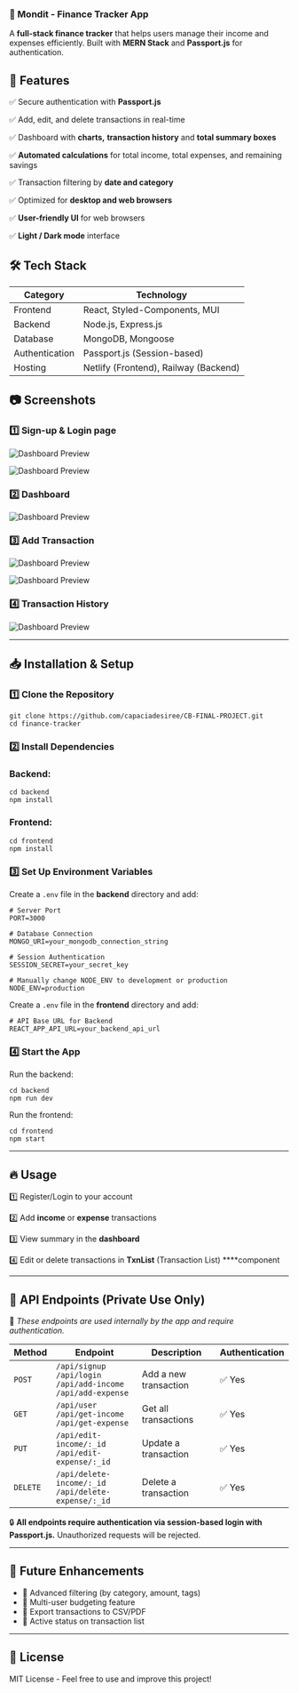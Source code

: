 ### 📌 Mondit - Finance Tracker App

A **full-stack finance tracker** that helps users manage their income and expenses efficiently. Built with **MERN Stack** and **Passport.js** for authentication.

## 🚀 **Features**

✅ Secure authentication with **Passport.js**

✅ Add, edit, and delete transactions in real-time

✅ Dashboard with **charts,** **transaction history** and **total summary boxes**

✅ **Automated calculations** for total income, total expenses, and remaining savings

✅ Transaction filtering by **date and category**

✅ Optimized for **desktop and web browsers**

✅ **User-friendly UI** for web browsers

✅ **Light / Dark mode** interface

## 🛠 **Tech Stack**

| **Category** | **Technology** |
| --- | --- |
| Frontend | React, Styled-Components, MUI |
| Backend | Node.js, Express.js |
| Database | MongoDB, Mongoose |
| Authentication | Passport.js (Session-based) |
| Hosting | Netlify (Frontend), Railway (Backend) |

## 📷 **Screenshots**

### 1️⃣ Sign-up & Login page

![Dashboard Preview](https://imgur.com/6Rt1HxG)

![Dashboard Preview](https://imgur.com/byuwA8Y)

### 2️⃣ Dashboard

![Dashboard Preview](https://imgur.com/NoeVuQC)

### 3️⃣ Add Transaction

![Dashboard Preview](https://imgur.com/95AjpBb)

![Dashboard Preview](https://imgur.com/Oa0xltj)

### 4️⃣ Transaction History

![Dashboard Preview](https://imgur.com/MmEKXIy)

---

## 📥 **Installation & Setup**

### **1️⃣ Clone the Repository**

```
git clone https://github.com/capaciadesiree/CB-FINAL-PROJECT.git
cd finance-tracker
```

### **2️⃣ Install Dependencies**

### Backend:

```
cd backend
npm install
```

### Frontend:

```
cd frontend
npm install
```

### **3️⃣ Set Up Environment Variables**

Create a `.env` file in the **backend** directory and add:

```
# Server Port
PORT=3000

# Database Connection
MONGO_URI=your_mongodb_connection_string

# Session Authentication
SESSION_SECRET=your_secret_key

# Manually change NODE_ENV to development or production
NODE_ENV=production
```

Create a `.env` file in the **frontend** directory and add:

```
# API Base URL for Backend
REACT_APP_API_URL=your_backend_api_url
```

### **4️⃣ Start the App**

Run the backend:

```
cd backend
npm run dev
```

Run the frontend:

```
cd frontend
npm start
```

---

## 🔥 **Usage**

1️⃣ Register/Login to your account

2️⃣ Add **income** or **expense** transactions

3️⃣ View summary in the **dashboard**

4️⃣ Edit or delete transactions in **TxnList** (Transaction List) ****component

---

## 📡 **API Endpoints (Private Use Only)**

🚨 *These endpoints are used internally by the app and require authentication.*

| Method   | Endpoint  | Description           | Authentication |
|----------|----------|----------------------|---------------|
| `POST`   | `/api/signup` <br> `/api/login` <br> `/api/add-income` <br> `/api/add-expense`  | Add a new transaction  | ✅ Yes |
| `GET`    | `/api/user` <br> `/api/get-income` <br> `/api/get-expense`  | Get all transactions | ✅ Yes |
| `PUT`    | `/api/edit-income/:_id` <br> `/api/edit-expense/:_id` | Update a transaction | ✅ Yes |
| `DELETE` | `/api/delete-income/:_id` <br> `/api/delete-expense/:_id` | Delete a transaction | ✅ Yes |

🔒 **All endpoints require authentication via session-based login with Passport.js.** Unauthorized requests will be rejected.

---

## 🎯 **Future Enhancements**

- 🔹 Advanced filtering (by category, amount, tags)
- 🔹 Multi-user budgeting feature
- 🔹 Export transactions to CSV/PDF
- 🔹 Active status on transaction list

---

## 📜 **License**

MIT License - Feel free to use and improve this project!